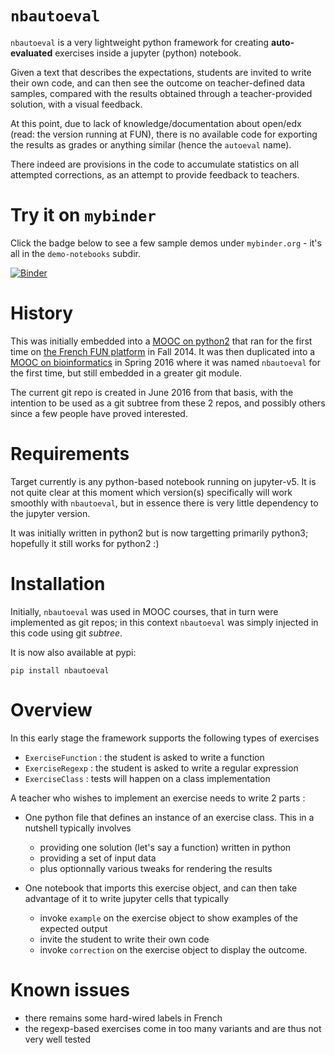 # `nbautoeval`

`nbautoeval` is a very lightweight python framework for creating **auto-evaluated** exercises inside a jupyter (python) notebook.

Given a text that describes the expectations, students are invited to write
their own code,  and can then see the outcome on teacher-defined data samples,
compared with the results obtained through a teacher-provided solution, with a
visual feedback.

At this point, due to lack of knowledge/documentation about open/edx (read: the
version running at FUN), there is no available code for exporting the results as
grades or anything similar (hence the `autoeval` name).

There indeed are provisions in the code to accumulate statistics on all
attempted corrections, as an attempt to provide feedback to teachers.

# Try it on `mybinder`

Click the badge below to see a few sample demos under `mybinder.org` - it's all
in the `demo-notebooks` subdir.

[![Binder](http://mybinder.org/badge.svg)](http://mybinder.org/repo/parmentelat/nbautoeval)


# History

This was initially embedded into a [MOOC on python2](https://github.com/parmentelat/flotpython)
that ran for the first time on [the French FUN platform](https://www.france-universite-numerique-mooc.fr/)
in Fall 2014. It was then duplicated into a [MOOC on
bioinformatics](https://github.com/parmentelat/flotbioinfo) in Spring 2016
where it was named `nbautoeval` for the first time, but still embedded in a
greater git module.

The current git repo is created in June 2016 from that basis, with the intention
to be used as a git subtree from these 2 repos, and possibly others since a few
people have proved interested.

# Requirements

Target currently is any python-based notebook running on jupyter-v5. It is not
quite clear at this moment which version(s) specifically will work smoothly with
`nbautoeval`, but in essence there is very little dependency to the jupyter
version.

It was initially written in python2 but is now targetting primarily python3; hopefully it still works for python2 :)

# Installation

Initially, `nbautoeval` was used in MOOC courses, that in turn were implemented
as git repos; in this context `nbautoeval` was simply injected in this code
using git *subtree*.

It is now also available at pypi:

```
pip install nbautoeval
```

# Overview

In this early stage the framework supports the following types of exercises
  * `ExerciseFunction` : the student is asked to write a function
  * `ExerciseRegexp` : the student is asked to write a regular expression
  * `ExerciseClass` : tests will happen on a class implementation

A teacher who wishes to implement an exercise needs to write 2 parts :

* One python file that defines an instance of an exercise class. This in a nutshell typically involves
  * providing one solution (let's say a function) written in python
  * providing a set of input data
  * plus optionnally various tweaks for rendering the results

* One notebook that imports this exercise object, and can then take advantage of it to write jupyter cells that typically
  * invoke `example` on  the  exercise  object to show examples of the expected output
  * invite the student to write their own code
  * invoke `correction` on  the  exercise  object to display the outcome.

# Known issues

* there remains some hard-wired labels in French
* the regexp-based exercises come in too many variants and are thus not very well tested
